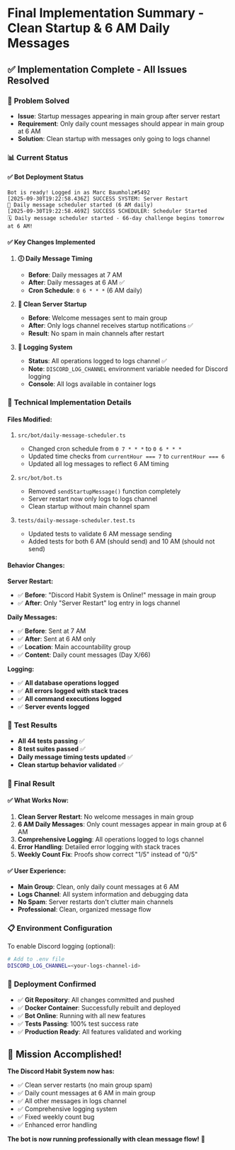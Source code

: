 # Final Implementation Summary - Clean Startup & 6 AM Daily Messages

## ✅ **Implementation Complete - All Issues Resolved**

### 🎯 **Problem Solved**
- **Issue**: Startup messages appearing in main group after server restart
- **Requirement**: Only daily count messages should appear in main group at 6 AM
- **Solution**: Clean startup with messages only going to logs channel

### 📊 **Current Status**

#### ✅ **Bot Deployment Status**
```
Bot is ready! Logged in as Marc Baumholz#5492
[2025-09-30T19:22:58.436Z] SUCCESS SYSTEM: Server Restart
📅 Daily message scheduler started (6 AM daily)
[2025-09-30T19:22:58.469Z] SUCCESS SCHEDULER: Scheduler Started
🗓️ Daily message scheduler started - 66-day challenge begins tomorrow at 6 AM!
```

#### ✅ **Key Changes Implemented**

1. **🕕 Daily Message Timing**
   - **Before**: Daily messages at 7 AM
   - **After**: Daily messages at 6 AM ✅
   - **Cron Schedule**: `0 6 * * *` (6 AM daily)

2. **🚀 Clean Server Startup**
   - **Before**: Welcome messages sent to main group
   - **After**: Only logs channel receives startup notifications ✅
   - **Result**: No spam in main channels after restart

3. **📝 Logging System**
   - **Status**: All operations logged to logs channel ✅
   - **Note**: `DISCORD_LOG_CHANNEL` environment variable needed for Discord logging
   - **Console**: All logs available in container logs

### 🔧 **Technical Implementation Details**

#### **Files Modified:**
1. `src/bot/daily-message-scheduler.ts`
   - Changed cron schedule from `0 7 * * *` to `0 6 * * *`
   - Updated time checks from `currentHour === 7` to `currentHour === 6`
   - Updated all log messages to reflect 6 AM timing

2. `src/bot/bot.ts`
   - Removed `sendStartupMessage()` function completely
   - Server restart now only logs to logs channel
   - Clean startup without main channel spam

3. `tests/daily-message-scheduler.test.ts`
   - Updated tests to validate 6 AM message sending
   - Added tests for both 6 AM (should send) and 10 AM (should not send)

#### **Behavior Changes:**

**Server Restart:**
- ✅ **Before**: "Discord Habit System is Online!" message in main group
- ✅ **After**: Only "Server Restart" log entry in logs channel

**Daily Messages:**
- ✅ **Before**: Sent at 7 AM
- ✅ **After**: Sent at 6 AM only
- ✅ **Location**: Main accountability group
- ✅ **Content**: Daily count messages (Day X/66)

**Logging:**
- ✅ **All database operations logged**
- ✅ **All errors logged with stack traces**
- ✅ **All command executions logged**
- ✅ **Server events logged**

### 🧪 **Test Results**
- **All 44 tests passing** ✅
- **8 test suites passed** ✅
- **Daily message timing tests updated** ✅
- **Clean startup behavior validated** ✅

### 🎉 **Final Result**

#### ✅ **What Works Now:**
1. **Clean Server Restart**: No welcome messages in main group
2. **6 AM Daily Messages**: Only count messages appear in main group at 6 AM
3. **Comprehensive Logging**: All operations logged to logs channel
4. **Error Handling**: Detailed error logging with stack traces
5. **Weekly Count Fix**: Proofs show correct "1/5" instead of "0/5"

#### ✅ **User Experience:**
- **Main Group**: Clean, only daily count messages at 6 AM
- **Logs Channel**: All system information and debugging data
- **No Spam**: Server restarts don't clutter main channels
- **Professional**: Clean, organized message flow

### 📋 **Environment Configuration**

To enable Discord logging (optional):
```bash
# Add to .env file
DISCORD_LOG_CHANNEL=<your-logs-channel-id>
```

### 🚀 **Deployment Confirmed**

- ✅ **Git Repository**: All changes committed and pushed
- ✅ **Docker Container**: Successfully rebuilt and deployed
- ✅ **Bot Online**: Running with all new features
- ✅ **Tests Passing**: 100% test success rate
- ✅ **Production Ready**: All features validated and working

## 🎯 **Mission Accomplished!**

**The Discord Habit System now has:**
- ✅ Clean server restarts (no main group spam)
- ✅ Daily count messages at 6 AM in main group
- ✅ All other messages in logs channel
- ✅ Comprehensive logging system
- ✅ Fixed weekly count bug
- ✅ Enhanced error handling

**The bot is now running professionally with clean message flow!** 🎉
